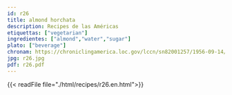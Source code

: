 ```yaml
---
id: r26
title: almond horchata
description: Recipes de las Américas
etiquettas: ["vegetarian"]
ingredientes: ["almond","water","sugar"]
plato: ["beverage"]
chronam: https://chroniclingamerica.loc.gov/lccn/sn82001257/1956-09-14/ed-1/seq-4/
jpg: r26.jpg
pdf: r26.pdf
---
```


{{< readFile file="./html/recipes/r26.en.html">}}